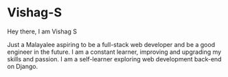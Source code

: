 # Vishag-S


Hey there, I am Vishag S

Just a Malayalee aspiring to be a full-stack web developer and be a good engineer in the future. I am a constant learner, improving and upgrading my skills and passion. I am a self-learner exploring web development back-end on Django. 
